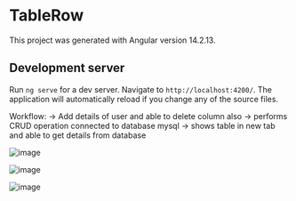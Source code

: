 # TableRow

This project was generated with Angular version 14.2.13.

## Development server

Run `ng serve` for a dev server. Navigate to `http://localhost:4200/`. The application will automatically reload if you change any of the source files.

Workflow:
-> Add details of user and able to delete column also
-> performs CRUD operation connected to database mysql
-> shows table in new tab and able to get details from database

![image](https://github.com/user-attachments/assets/1ae2a37c-c29b-4f80-b1f9-bc94bb3c8536)


![image](https://github.com/user-attachments/assets/8fc18048-b0ee-4520-932c-57df8bbf5203)


![image](https://github.com/user-attachments/assets/15e62947-d478-4a54-b38d-91632150bccd)



